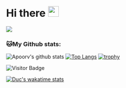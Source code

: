 # Hi there <img src="https://github.com/TheDudeThatCode/TheDudeThatCode/blob/master/Assets/Hi.gif" width="29px">


![](https://camo.githubusercontent.com/992babdffd8c74a1502de375fbdf7e4d54773242/68747470733a2f2f6d656469612e67697068792e636f6d2f6d656469612f53576f536b4e36447854737a71494b4571762f67697068792e676966)

 

 

### 🐱My Github stats:
![Apoorv's github stats](https://github-readme-stats.vercel.app/api?username=cas8398&show_icons=true&title_color=ffc857&icon_color=8ac926&text_color=daf7dc&bg_color=151515&hide=["stars"])
[![Top Langs](https://github-readme-stats.vercel.app/api/top-langs/?username=cas8398&layout=compact&text_color=daf7dc&bg_color=151515)](https://github.com/anuraghazra/github-readme-stats)
[![trophy](https://github-profile-trophy.vercel.app/?username=cas8398&theme=monokai&margin-w=15)](https://github.com/ryo-ma/github-profile-trophy)

![Visitor Badge](https://visitor-badge.laobi.icu/badge?page_id=cas8398)

<!--START_SECTION:waka-->
<!--END_SECTION:waka-->

[![Duc's wakatime stats](https://github-readme-stats.vercel.app/api/wakatime?username=cas8398&theme=vue)](https://github.com/anuraghazra/github-readme-stats)

  
